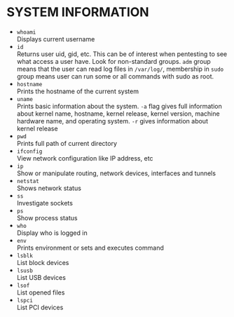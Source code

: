 # SYSTEM INFORMATION

- `whoami`   
Displays current username
- `id`   
Returns user uid, gid, etc. This can be of interest when pentesting to see what access a user have. Look for non-standard groups. `adm` group means that the user can read log files in `/var/log/`, membership in `sudo` group means user can run some or all commands with sudo as root. 
- `hostname`   
Prints the hostname of the current system
- `uname`   
Prints basic information about the system. `-a` flag gives full information about kernel name, hostname, kernel release, kernel version, machine hardware name, and operating system. `-r` gives information about kernel release
- `pwd`   
Prints full path of current directory
- `ifconfig`   
View network configuration like IP address, etc
- `ip`   
Show or manipulate routing, network devices, interfaces and tunnels
- `netstat`   
Shows network status
- `ss`   
Investigate sockets
- `ps`   
Show process status
- `who`   
Display who is logged in
- `env`   
Prints environment or sets and executes command
- `lsblk`   
List block devices
- `lsusb`   
List USB devices
- `lsof`   
List opened files
- `lspci`   
List PCI devices
